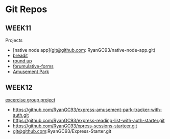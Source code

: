 # Git Repos

## WEEK11

Projects
- [native node app](git@github.com: RyanGC93/native-node-app.git)
- [breadit](git@github.com:jm-riley/breaddit.git)
- [round up](git@github.com:RyanGC93/routing-roundup-project.git)
- [forumulative-forms](git@github.com:RyanGC93/formulative-forms-project.git)
- [Amusement Park](git@github.com:RyanGC93/amusement-park-tracker.git)

## WEEK12

[excercise group project](git@github.com:RyanGC93/fitnessOverflow.git)
- https://github.com/RyanGC93/express-amusement-park-tracker-with-auth.git
- https://github.com/RyanGC93/express-reading-list-with-auth-starter.git
- https://github.com/RyanGC93/xpress-sessions-starteer.git
- git@github.com:RyanGC93/Express-Starter.git
